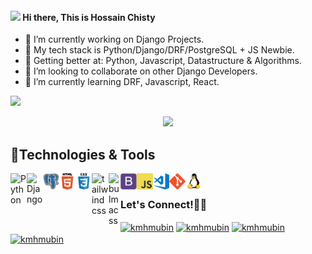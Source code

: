 #### <img src="https://media.giphy.com/media/hvRJCLFzcasrR4ia7z/giphy.gif" width="20px"> Hi there, This is Hossain Chisty

- 🔭 I’m currently working on Django Projects.
- 🌱 My tech stack is Python/Django/DRF/PostgreSQL + JS Newbie.
- 🦾 Getting better at: Python, Javascript, Datastructure & Algorithms.
- 👯 I’m looking to collaborate on other Django Developers.
- 🎯 I’m currently learning DRF, Javascript, React.

<p align="left">
  <img src="https://github-readme-stats.vercel.app/api?username=hossainchisty&show_icons=true&theme=midnight-purple&line_height=25&hide=stars"> 
</p>
<!--
<a href="">
  <img align="center" src="https://github-readme-stats.vercel.app/api/top-langs/?username=hossainchisty&layout=compact&theme=radical"/>
</a> -->


<!-- retro visitor counter -->
<p align="center"> 
  <img src="https://profile-counter.glitch.me/hossainchisty/count.svg" />
</p>

## 🔧Technologies & Tools

[<img align="left" alt="Python" width="26px" src="https://github.com/abranhe/programming-languages-logos/blob/master/src/python/python_128x128.png" />]()
[<img align="left" alt="Django" width="26px" src="https://cdn.worldvectorlogo.com/logos/django.svg" />]()
[<img align="left" alt="Postgresql" width="26px" src="https://github.com/devicons/devicon/blob/master/icons/postgresql/postgresql-original.svg" />]()

<!--[<img align="left" alt="flask" width="26px" src="https://cdn.worldvectorlogo.com/logos/flask.svg" />]() -->

[<img align="left" alt="HTML5" width="26px" src="https://raw.githubusercontent.com/github/explore/80688e429a7d4ef2fca1e82350fe8e3517d3494d/topics/html/html.png" />]()
[<img align="left" alt="CSS3" width="26px" src="https://raw.githubusercontent.com/github/explore/80688e429a7d4ef2fca1e82350fe8e3517d3494d/topics/css/css.png" />]()
[<img align="left" alt="tailwindcss" width="27px" src="https://cdn.icon-icons.com/icons2/2107/PNG/512/file_type_tailwind_icon_130128.png" />]()
[<img align="left" alt="bulmacss" width="19px" src="https://iconape.com/wp-content/png_logo_vector/bulma-logo.png" />]()
[<img align="left" alt="Bootstrap" width="26px" src="https://github.com/devicons/devicon/blob/master/icons/bootstrap/bootstrap-plain.svg" />]()


[<img align="left" alt="JavaScript" width="26px" src="https://raw.githubusercontent.com/github/explore/80688e429a7d4ef2fca1e82350fe8e3517d3494d/topics/javascript/javascript.png" />]()

<!-- [<img align="left" alt="React" width="26px" src="https://github.com/devicons/devicon/blob/master/icons/react/react-original.svg" />]() -->
<!-- [<img align="left" alt="Docker" width="26px" src="https://github.com/devicons/devicon/blob/master/icons/docker/docker-original.svg" />]() -->
<!-- [<img align="left" alt="Heroku" width="26px" src="https://github.com/devicons/devicon/blob/master/icons/heroku/heroku-original.svg" />]() -->

[<img align="left" alt="Visual Studio Code" width="26px" src="https://raw.githubusercontent.com/github/explore/80688e429a7d4ef2fca1e82350fe8e3517d3494d/topics/visual-studio-code/visual-studio-code.png" />]()
[<img align="left" alt="git" width="26px" src="https://github.com/devicons/devicon/blob/master/icons/git/git-original.svg" />]()
[<img align="left" alt="Linux" width="26px" src="https://github.com/devicons/devicon/blob/master/icons/linux/linux-original.svg" />]()
<!-- [<img align="left" alt="Manjaro" width="28px" src="https://brandeps.com/logo-download/M/Manjaro-logo-vector-01.svg" />]() -->
<br>

<!-- Connect with me -->
<h3 align="left">Let's Connect!🤝🏻</h3>
<p align="left">

<a href="https://twitter.com/hossainchisty11" target="blank"><img align="center" src="https://github.com/kmhmubin/kmhmubin/blob/master/assets/twitter.svg" alt="kmhmubin" height="30" width="30" /></a>
<a href="https://www.linkedin.com/in/hossainchisty/" target="blank"><img align="center" src="https://github.com/kmhmubin/kmhmubin/blob/master/assets/linkedin.svg" alt="kmhmubin" height="30" width="30" /></a>
<a href="https://www.facebook.com/hossain.chisty11" target="blank"><img align="center" src="https://github.com/kmhmubin/kmhmubin/blob/master/assets/facebook.svg" alt="kmhmubin" height="30" width="30" /></a>
<a href="https://www.instagram.com/hossain.chisty/" target="blank"><img align="center" src="https://github.com/kmhmubin/kmhmubin/blob/master/assets/instagram.svg" alt="kmhmubin" height="30" width="30" /></a>

</p>
